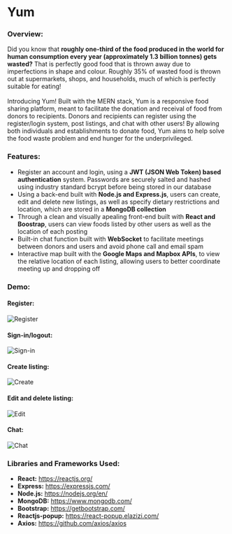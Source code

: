 # Yum
### Overview:
Did you know that **roughly one-third of the food produced in the world for human consumption every year (approximately 1.3 billion tonnes) gets wasted?** That is perfectly good food that is thrown away due to imperfections in shape and colour. Roughly 35% of wasted food is thrown out at supermarkets, shops, and households, much of which is perfectly suitable for eating! 
<br /><br />
Introducing Yum! Built with the MERN stack, Yum is a responsive food sharing platform, meant to facilitate the donation and receival of food from donors to recipients. Donors and recipients can register using the register/login system, post listings, and chat with other users! By allowing both individuals and establishments to donate food, Yum aims to help solve the food waste problem and end hunger for the underprivileged.

### Features:
- Register an account and login, using a **JWT (JSON Web Token) based authentication** system. Passwords are securely salted and hashed using industry standard bcrypt before being stored in our database
- Using a back-end built with **Node.js and Express.js**, users can create, edit and delete new listings, as well as specify dietary restrictions and location, which are stored in a **MongoDB collection**
- Through a clean and visually apealing front-end built with **React and Boostrap**, users can view foods listed by other users as well as the location of each posting
- Built-in chat function built with **WebSocket** to facilitate meetings between donors and users and avoid phone call and email spam
- Interactive map built with the **Google Maps and Mapbox APIs**, to view the relative location of each listing, allowing users to better coordinate meeting up and dropping off

### Demo:
#### Register:
![Register](https://user-images.githubusercontent.com/66835262/104817903-584bd900-57f2-11eb-933f-78f3ce75402b.gif)


#### Sign-in/logout:
![Sign-in](https://user-images.githubusercontent.com/66835262/104818036-fe97de80-57f2-11eb-886e-249ff244aede.gif)

#### Create listing:
![Create](https://user-images.githubusercontent.com/66835262/104819010-dad79700-57f8-11eb-8cc3-6400c5fb2ce8.gif)

#### Edit and delete listing:
![Edit](https://user-images.githubusercontent.com/66835262/104818173-e3799e80-57f3-11eb-9cee-a0c06a4534ae.gif)

#### Chat:
![Chat](https://user-images.githubusercontent.com/66835262/104818270-9ba74700-57f4-11eb-949b-63d3fb8fb79e.gif)

### Libraries and Frameworks Used:
* **React:** https://reactjs.org/
* **Express:** https://expressjs.com/
* **Node.js:** https://nodejs.org/en/
* **MongoDB:** https://www.mongodb.com/
* **Bootstrap:** https://getbootstrap.com/
* **Reactjs-popup:** https://react-popup.elazizi.com/
* **Axios:** https://github.com/axios/axios
